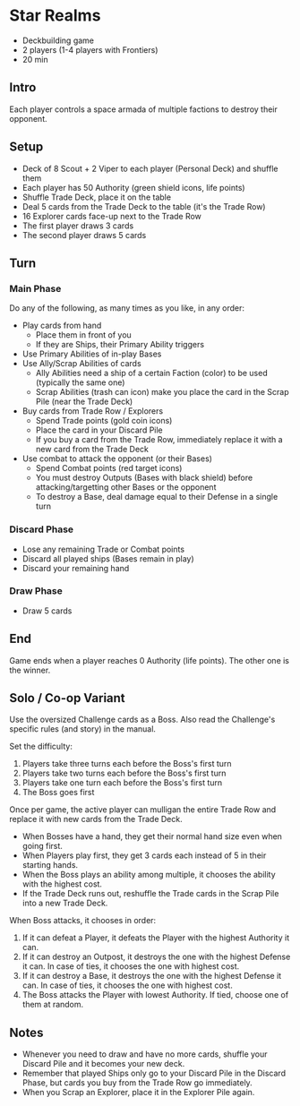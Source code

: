 # Star Realms

- Deckbuilding game
- 2 players (1-4 players with Frontiers)
- 20 min

## Intro

Each player controls a space armada of multiple factions to destroy their opponent.


## Setup

- Deck of 8 Scout + 2 Viper to each player (Personal Deck) and shuffle them
- Each player has 50 Authority (green shield icons, life points)
- Shuffle Trade Deck, place it on the table
- Deal 5 cards from the Trade Deck to the table (it's the Trade Row)
- 16 Explorer cards face-up next to the Trade Row
- The first player draws 3 cards
- The second player draws 5 cards

## Turn

### Main Phase

Do any of the following, as many times as you like, in any order:

- Play cards from hand
  - Place them in front of you
  - If they are Ships, their Primary Ability triggers
- Use Primary Abilities of in-play Bases
- Use Ally/Scrap Abilities of cards
  - Ally Abilities need a ship of a certain Faction (color) to be used (typically the same one)
  - Scrap Abilities (trash can icon) make you place the card in the Scrap Pile (near the Trade Deck)
- Buy cards from Trade Row / Explorers
  - Spend Trade points (gold coin icons)
  - Place the card in your Discard Pile
  - If you buy a card from the Trade Row, immediately replace it with a new card from the Trade Deck
- Use combat to attack the opponent (or their Bases)
  - Spend Combat points (red target icons)
  - You must destroy Outputs (Bases with black shield) before attacking/targetting other Bases or the opponent
  - To destroy a Base, deal damage equal to their Defense in a single turn

### Discard Phase

- Lose any remaining Trade or Combat points
- Discard all played ships (Bases remain in play)
- Discard your remaining hand


### Draw Phase

- Draw 5 cards


## End

Game ends when a player reaches 0 Authority (life points). The other one is the winner.


## Solo / Co-op Variant

Use the oversized Challenge cards as a Boss. Also read the Challenge's specific rules (and story) in the manual.

Set the difficulty:

1. Players take three turns each before the Boss's first turn
2. Players take two turns each before the Boss's first turn
3. Players take one turn each before the Boss's first turn
4. The Boss goes first

Once per game, the active player can mulligan the entire Trade Row and replace it with new cards from the Trade Deck.

- When Bosses have a hand, they get their normal hand size even when going first.
- When Players play first, they get 3 cards each instead of 5 in their starting hands.
- When the Boss plays an ability among multiple, it chooses the ability with the highest cost.
- If the Trade Deck runs out, reshuffle the Trade cards in the Scrap Pile into a new Trade Deck.

When Boss attacks, it chooses in order:

1. If it can defeat a Player, it defeats the Player with the highest Authority it can.
2. If it can destroy an Outpost, it destroys the one with the highest Defense it can. In case of ties, it chooses the one with highest cost.
3. If it can destroy a Base, it destroys the one with the highest Defense it can. In case of ties, it chooses the one with highest cost.
4. The Boss attacks the Player with lowest Authority. If tied, choose one of them at random.

## Notes

- Whenever you need to draw and have no more cards, shuffle your Discard Pile and it becomes your new deck.
- Remember that played Ships only go to your Discard Pile in the Discard Phase, but cards you buy from the Trade Row go immediately.
- When you Scrap an Explorer, place it in the Explorer Pile again.
